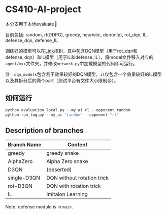 # CS410-AI-project

本分支用于本地evaluate:thinking:

目前包括: random, rl(DDPG), greedy, heuristic, dqn(mlp), rot_dqn, IL, defense_dqn, defense_IL

训练好的模型可以在[Link](https://drive.google.com/drive/folders/1vOMKE5JC1PCZ6HCpZIJ9L2SpiNcOY5yG?usp=sharing)找到，其中包含DQN模型（用于rot_dqn和defense_dqn）和IL模型（用于IL和defense_IL），将model文件移入对应的`agent/xxx`文件夹，并修改`network.py`中加载模型的代码即可运行。

注：`dqn_models`包含若干效果较好的DQN模型。`il`仅包含一个效果较好的IL模型以及其拆分后的两个part（测试平台有文件大小限制:weary:）。

## 如何运行

```python
python evaluation_local.py --my_ai rl --opponent random
python run_log.py --my_ai "random" --opponent "rl"
```



## Description of branches

| Branch Name | Content                    |
| ----------- | -------------------------- |
| greedy      | greedy snake               |
| AlphaZero   | Alpha Zero snake           |
| D3QN        | (deserted)                 |
| single-D3QN | DQN without rotation trick |
| rot-D3QN    | DQN with rotation trick    |
| IL          | Imitaion Learning          |

Note: defense module is in `main`.

